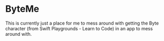 # ByteMe

This is currently just a place for me to mess around with getting the Byte character (from Swift Playgrounds - Learn to Code) in an app to mess around with.
